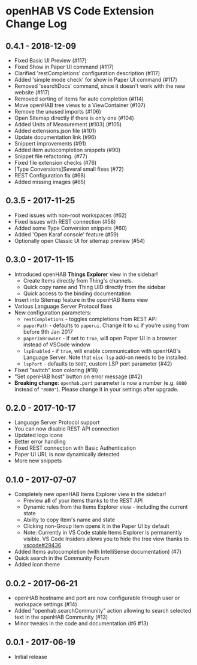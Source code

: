 # openHAB VS Code Extension Change Log

## 0.4.1 - 2018-12-09
- Fixed Basic UI Preview (#117)
- Fixed Show in Paper UI command (#117)
- Clarified 'restCompletions' configuration description (#117)
- Added 'simple mode check' for show in Paper UI command (#117)
- Removed 'searchDocs' command, since it doesn't work with the new website (#117)
- Removed sorting of items for auto completion (#114)
- Move openHAB tree views to a ViewContainer (#107)
- Remove the unused imports (#106)
- Open Sitemap directly if there is only one (#104)
- Added Units of Measurement (#103) (#105)
- Added extensions.json file (#101)
- Update documentation link (#96)
- Snippert improvements (#91)
- Added item autocompletion snippets (#90)
- Snippet file refactoring. (#77)
- Fixed file extension checks (#76) 
- [Type Conversions]Several small fixes (#72)
- REST Configuration fix (#68)
- Added missing images (#65) 

## 0.3.5 - 2017-11-25
- Fixed issues with non-root workspaces (#62)
- Fixed issues with REST connection (#58)
- Added some Type Conversion snippets (#60)
- Added 'Open Karaf console' feature (#59)
- Optionally open Classic UI for sitemap preview (#54)

## 0.3.0 - 2017-11-15
- Introduced openHAB **Things Explorer** view in the sidebar!
  - Create Items directly from Thing's channels.
  - Quick copy name and Thing UID directly from the sidebar
  - Quick access to the binding documentation
- Insert into Sitemap feature in the openHAB Items view
- Various Language Server Protocol fixes
- New configuration parameters:
  - `restCompletions` - toggles completions from REST API
  - `paperPath` - defaults to `paperui`. Change it to `ui` if you're using from before 9th Jan 2017
  - `paperInBrowser` - if set to `true`, will open Paper UI in a browser instead of VSCode window
  - `lspEnabled` - if `true`, will enable communication with openHAB's Language Server. Note that `misc-lsp` add-on needs to be installed.
  - `lspPort` - defaults to `5007`, custom LSP port parameter (#42)
- Fixed "switch" icon coloring (#18)
- "Set openHAB host" button on error message (#42)
- **Breaking change**: `openhab.port` parameter is now a number (e.g. `8080` instead of `"8080"`).
Please change it in your settings after upgrade.

## 0.2.0 - 2017-10-17
- Language Server Protocol support
- You can now disable REST API connection
- Updated logo icons
- Better error handling
- Fixed REST connection with Basic Authentication
- Paper UI URL is now dynamically detected
- More new snippets

## 0.1.0 - 2017-07-07
- Completely new openHAB Items Explorer view in the sidebar!
    - Preview **all** of your items thanks to the REST API
    - Dynamic rules from the Items Explorer view - including the current state
    - Ability to copy Item's name and state
    - Clicking non-Group item opens it in the Paper UI by default
    - Note: Currently in VS Code stable Items Explorer is permanently visible. VS Code Insiders allows you to hide the tree view thanks to [vscode#29436](https://github.com/Microsoft/vscode/issues/29436) 
- Added Items autocompletion (with IntelliSense documentation) (#7)
- Quick search in the Community Forum
- Added icon theme

## 0.0.2 - 2017-06-21
- openHAB hostname and port are now configurable through user or workspace settings (#14)
- Added "openhab.searchCommunity" action allowing to search selected text in the openHAB Community (#13)
- Minor tweaks in the code and documentation (#6 #13)

## 0.0.1 - 2017-06-19
- Initial release